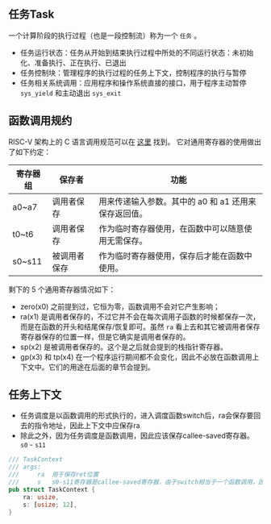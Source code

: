 
## 任务Task
一个计算阶段的执行过程（也是一段控制流）称为一个 `任务` 。

- 任务运行状态：任务从开始到结束执行过程中所处的不同运行状态：未初始化、准备执行、正在执行、已退出
- 任务控制块：管理程序的执行过程的任务上下文，控制程序的执行与暂停
- 任务相关系统调用：应用程序和操作系统直接的接口，用于程序主动暂停 `sys_yield` 和主动退出 `sys_exit`


## 函数调用规约
RISC-V 架构上的 C 语言调用规范可以在 [这里](https://riscv.org/wp-content/uploads/2015/01/riscv-calling.pdf) 找到。 它对通用寄存器的使用做出了如下约定：

| 寄存器组 | 保存者       | 功能                                                 |
| -------- | ------------ | ---------------------------------------------------- |
| a0~a7    | 调用者保存   | 用来传递输入参数。其中的 a0 和 a1 还用来保存返回值。 |
| t0~t6    | 调用者保存   | 作为临时寄存器使用，在函数中可以随意使用无需保存。   |
| s0~s11   | 被调用者保存 | 作为临时寄存器使用，保存后才能在函数中使用。         |

剩下的 5 个通用寄存器情况如下：

- zero(x0) 之前提到过，它恒为零，函数调用不会对它产生影响；
- ra(x1) 是调用者保存的，不过它并不会在每次调用子函数的时候都保存一次，而是在函数的开头和结尾保存/恢复即可。虽然 `ra` 看上去和其它被调用者保存寄存器保存的位置一样，但是它确实是调用者保存的。
- sp(x2) 是被调用者保存的。这个是之后就会提到的栈指针寄存器。
- gp(x3) 和 tp(x4) 在一个程序运行期间都不会变化，因此不必放在函数调用上下文中。它们的用途在后面的章节会提到。

## 任务上下文
- 任务调度是以函数调用的形式执行的，进入调度函数switch后，ra会保存要回去的指令地址，因此上下文中应保存ra
- 除此之外，因为任务调度是函数调用，因此应该保存callee-saved寄存器。 `s0` - `s11`

```rust
/// TaskContext
/// args:
///     ra  用于保存ret位置
///     s   s0-s11寄存器是callee-saved寄存器，由于switch相当于一个函数调用，因此只需保存callee-saved寄存器
pub struct TaskContext {
    ra: usize,
    s: [usize; 12],
}
```